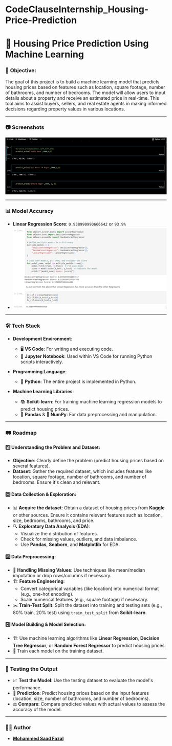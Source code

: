 ﻿# CodeClauseInternship_Housing-Price-Prediction
# 🏡 **Housing Price Prediction Using Machine Learning**

### 🎯 **Objective:**
The goal of this project is to build a machine learning model that predicts housing prices based on features such as location, square footage, number of bathrooms, and number of bedrooms. The model will allow users to input details about a property and receive an estimated price in real-time. This tool aims to assist buyers, sellers, and real estate agents in making informed decisions regarding property values in various locations.

---

### 📷 **Screenshots**

![image](Output.png)

---

### 📊 **Model Accuracy**
- **Linear Regression Score**: `0.938990990666642` or `93.9%`
- ![Accuracy](Accuracy.png)

---

### 🛠️ **Tech Stack**

- **Development Environment**:
  - 🖥️ **VS Code**: For writing and executing code.
  - 📓 **Jupyter Notebook**: Used within VS Code for running Python scripts interactively.

- **Programming Language**:
  - 🐍 **Python**: The entire project is implemented in Python.

- **Machine Learning Libraries**:
  - 📚 **Scikit-learn**: For training machine learning regression models to predict housing prices.
  - 🐼 **Pandas** & 🧮 **NumPy**: For data preprocessing and manipulation.

---

### 🛤️ **Roadmap**

#### 1️⃣ **Understanding the Problem and Dataset**:
- **Objective**: Clearly define the problem (predict housing prices based on several features).
- **Dataset**: Gather the required dataset, which includes features like location, square footage, number of bathrooms, and number of bedrooms. Ensure it's clean and relevant.

#### 2️⃣ **Data Collection & Exploration**:
- 📊 **Acquire the dataset**: Obtain a dataset of housing prices from **Kaggle** or other sources. Ensure it contains relevant features such as location, size, bedrooms, bathrooms, and price.
- 🔍 **Exploratory Data Analysis (EDA)**:
  - Visualize the distribution of features.
  - Check for missing values, outliers, and data imbalance.
  - Use **Pandas**, **Seaborn**, and **Matplotlib** for EDA.

#### 3️⃣ **Data Preprocessing**:
- 🧹 **Handling Missing Values**: Use techniques like mean/median imputation or drop rows/columns if necessary.
- 🏗️ **Feature Engineering**:
  - Convert categorical variables (like location) into numerical format (e.g., one-hot encoding).
  - Scale numerical features (e.g., square footage) if necessary.
- ✂️ **Train-Test Split**: Split the dataset into training and testing sets (e.g., 80% train, 20% test) using `train_test_split` from **Scikit-learn**.

#### 4️⃣ **Model Building & Model Selection**:
- 🏗️ Use machine learning algorithms like **Linear Regression**, **Decision Tree Regressor**, or **Random Forest Regressor** to predict housing prices.
- 🔧 Train each model on the training dataset.

---

### 🧪 **Testing the Output**
- 📈 **Test the Model**: Use the testing dataset to evaluate the model's performance.
- 🔢 **Prediction**: Predict housing prices based on the input features (location, size, number of bathrooms, and number of bedrooms).
- ⚖️ **Compare**: Compare predicted values with actual values to assess the accuracy of the model.

---

### 👨‍💻 **Author**
- **[Mohammed Saad Fazal](https://github.com/Mdsaad07)**
